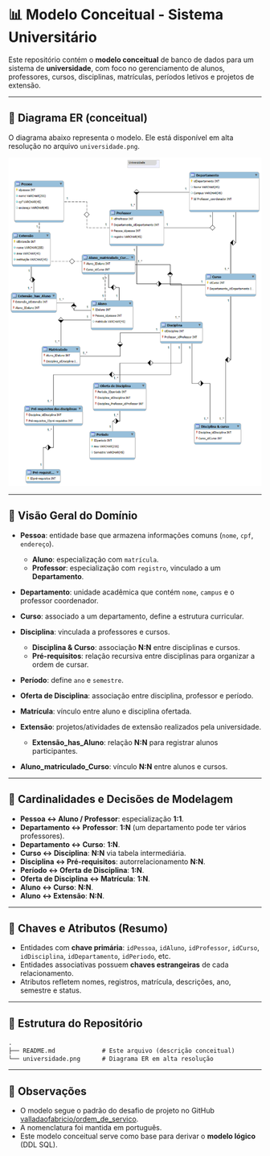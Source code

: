 # 📊 Modelo Conceitual - Sistema Universitário

Este repositório contém o **modelo conceitual** de banco de dados para um sistema de **universidade**, com foco no gerenciamento de alunos, professores, cursos, disciplinas, matrículas, períodos letivos e projetos de extensão.

---

## 📌 Diagrama ER (conceitual)

O diagrama abaixo representa o modelo. Ele está disponível em alta resolução no arquivo `universidade.png`.

![Diagrama ER - Universidade](./universidade.png)

---

## 🧭 Visão Geral do Domínio

- **Pessoa**: entidade base que armazena informações comuns (`nome`, `cpf`, `endereço`).  
  - **Aluno**: especialização com `matrícula`.  
  - **Professor**: especialização com `registro`, vinculado a um **Departamento**.  

- **Departamento**: unidade acadêmica que contém `nome`, `campus` e o professor coordenador.  

- **Curso**: associado a um departamento, define a estrutura curricular.  

- **Disciplina**: vinculada a professores e cursos.  
  - **Disciplina & Curso**: associação **N:N** entre disciplinas e cursos.  
  - **Pré-requisitos**: relação recursiva entre disciplinas para organizar a ordem de cursar.  

- **Período**: define `ano` e `semestre`.  

- **Oferta de Disciplina**: associação entre disciplina, professor e período.  

- **Matrícula**: vínculo entre aluno e disciplina ofertada.  

- **Extensão**: projetos/atividades de extensão realizados pela universidade.  
  - **Extensão_has_Aluno**: relação **N:N** para registrar alunos participantes.  

- **Aluno_matriculado_Curso**: vínculo **N:N** entre alunos e cursos.

---

## 🔗 Cardinalidades e Decisões de Modelagem

- **Pessoa ↔ Aluno / Professor**: especialização **1:1**.  
- **Departamento ↔ Professor**: **1:N** (um departamento pode ter vários professores).  
- **Departamento ↔ Curso**: **1:N**.  
- **Curso ↔ Disciplina**: **N:N** via tabela intermediária.  
- **Disciplina ↔ Pré-requisitos**: autorrelacionamento **N:N**.  
- **Período ↔ Oferta de Disciplina**: **1:N**.  
- **Oferta de Disciplina ↔ Matrícula**: **1:N**.  
- **Aluno ↔ Curso**: **N:N**.  
- **Aluno ↔ Extensão**: **N:N**.  

---

## 🔑 Chaves e Atributos (Resumo)

- Entidades com **chave primária**: `idPessoa`, `idAluno`, `idProfessor`, `idCurso`, `idDisciplina`, `idDepartamento`, `idPeriodo`, etc.  
- Entidades associativas possuem **chaves estrangeiras** de cada relacionamento.  
- Atributos refletem nomes, registros, matrícula, descrições, ano, semestre e status.  

---

## 📂 Estrutura do Repositório

```
.
├── README.md             # Este arquivo (descrição conceitual)
└── universidade.png      # Diagrama ER em alta resolução
```

---

## 📝 Observações

- O modelo segue o padrão do desafio de projeto no GitHub [valladaofabricio/ordem_de_servico](https://github.com/valladaofabricio/ordem_de_servico).  
- A nomenclatura foi mantida em português.  
- Este modelo conceitual serve como base para derivar o **modelo lógico** (DDL SQL).  

